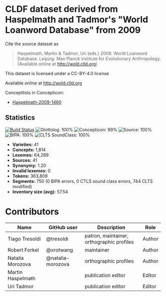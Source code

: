 # CLDF dataset derived from Haspelmath and Tadmor's "World Loanword Database" from 2009

Cite the source dataset as

> Haspelmath, Martin & Tadmor, Uri (eds.) 2009. World Loanword Database. Leipzig: Max Planck Institute for Evolutionary Anthropology. (Available online at http://wold.clld.org)

This dataset is licensed under a CC-BY-4.0 license

Available online at http://wold.clld.org


Conceptlists in Concepticon:
- [Haspelmath-2009-1460](https://concepticon.clld.org/contributions/Haspelmath-2009-1460)
## Statistics


[![Build Status](https://travis-ci.org/lexibank/wold.svg?branch=master)](https://travis-ci.org/lexibank/wold)
![Glottolog: 100%](https://img.shields.io/badge/Glottolog-100%25-brightgreen.svg "Glottolog: 100%")
![Concepticon: 99%](https://img.shields.io/badge/Concepticon-99%25-brightgreen.svg "Concepticon: 99%")
![Source: 100%](https://img.shields.io/badge/Source-100%25-brightgreen.svg "Source: 100%")
![BIPA: 100%](https://img.shields.io/badge/BIPA-100%25-brightgreen.svg "BIPA: 100%")
![CLTS SoundClass: 100%](https://img.shields.io/badge/CLTS%20SoundClass-100%25-brightgreen.svg "CLTS SoundClass: 100%")

- **Varieties:** 41
- **Concepts:** 1,814
- **Lexemes:** 64,289
- **Sources:** 41
- **Synonymy:** 1.20
- **Invalid lexemes:** 0
- **Tokens:** 363,809
- **Segments:** 750 (0 BIPA errors, 0 CTLS sound class errors, 744 CLTS modified)
- **Inventory size (avg):** 57.54

# Contributors

Name | GitHub user | Description | Role |
--- | --- | --- | --- |
Tiago Tresoldi | @tresoldi | patron, maintainer, orthographic profiles | Author
Robert Forkel | @xrotwang | maintainer | Author
Natalia Morozova | @natalia-morozova | orthographic profiles | Author
Martin Haspelmath | | publication editor | Editor 
Uri Tadmor | | publication editor | Editor


